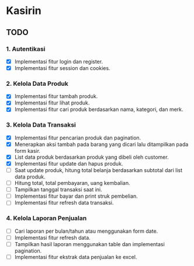 # Kasirin

## TODO

### 1. Autentikasi
- [X] Implementasi fitur login dan register.
- [X] Implementasi fitur session dan cookies.

### 2. Kelola Data Produk
- [X] Implementasi fitur tambah produk.
- [X] Implementasi fitur lihat produk.
- [X] Implementasi fitur cari produk berdasarkan nama, kategori, dan merk.

### 3. Kelola Data Transaksi
- [X] Implementasi fitur pencarian produk dan pagination.
- [X] Menerapkan aksi tambah pada barang yang dicari lalu ditampilkan
      pada form kasir.
- [X] List data produk berdasarkan produk yang dibeli oleh customer.
- [X] Implementasi fitur update dan hapus produk.
- [ ] Saat update produk, hitung total belanja berdasarkan subtotal dari list data produk.
- [ ] Hitung total, total pembayaran, uang kembalian.
- [ ] Tampilkan tanggal transaksi saat ini.
- [ ] Implementasi fitur bayar dan print struk pembelian.
- [ ] Implementasi fitur refresh data transaksi.

### 4. Kelola Laporan Penjualan
- [ ] Cari laporan per bulan/tahun atau menggunakan form date.
- [ ] Implementasi fitur refresh data.
- [ ] Tampilkan hasil laporan menggunakan table dan implementasi pagination.
- [ ] Implementasi fitur ekstrak data penjualan ke excel.